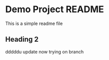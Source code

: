 # Demo Project README

This is a simple readme file

## Heading 2


dddddu update
now trying on branch
